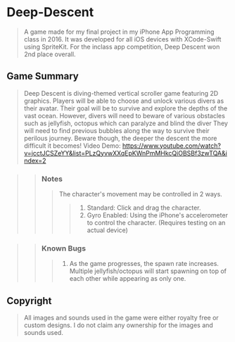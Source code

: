 # Deep-Descent
>A game made for my final project in my iPhone App Programming class in 2016. It was developed for all iOS devices with XCode-Swift using SpriteKit. For the inclass app competition, Deep Descent won 2nd place overall. 

## Game Summary 
>Deep Descent is diving-themed vertical scroller game featuring 2D graphics. Players will be able to choose and unlock various divers as their avatar. Their goal will be to survive and explore the depths of the vast ocean. However, divers will need to beware of various obstacles such as jellyfish, octopus which can paralyze and blind the diver They will need to find previous bubbles along the way to survive their perilous journey. Beware though, the deeper the descent the more difficult it becomes!
Video Demo: https://www.youtube.com/watch?v=jcctJCSZeYY&list=PLzQyvwXXqEpKWnPmMHkcQiOBSBf3zwTQA&index=2


>>### Notes
>>>The character's movement may be controlled in 2 ways. 
>>>>1. Standard: Click and drag the character. 
>>>>2. Gyro Enabled: Using the iPhone's accelerometer to control the character. (Requires testing on an actual device)

>>### Known Bugs
>>>1. As the game progresses, the spawn rate increases. Multiple jellyfish/octopus will start spawning on top of each other while appearing as only one. 


## Copyright
>All images and sounds used in the game were either royalty free or custom designs. I do not claim any ownership for the images and sounds used.
